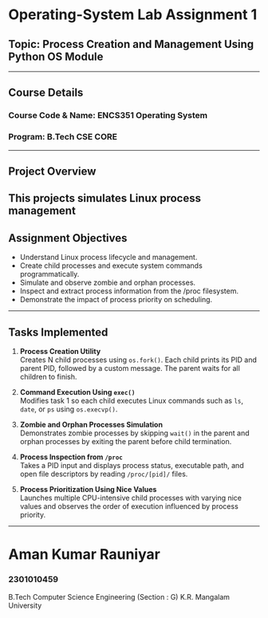 # Operating-System Lab Assignment 1
## Topic: Process Creation and Management Using Python OS Module  
---
## Course Details
### **Course Code & Name:** ENCS351 Operating System  
### **Program:** B.Tech CSE CORE
---
## Project Overview
This projects simulates Linux process management 
---
## Assignment Objectives
* Understand Linux process lifecycle and management.
* Create child processes and execute system commands programmatically.
* Simulate and observe zombie and orphan processes.
* Inspect and extract process information from the /proc filesystem.
* Demonstrate the impact of process priority on scheduling.
---
## Tasks Implemented  

1. **Process Creation Utility**  
   Creates N child processes using `os.fork()`. Each child prints its PID and parent PID, followed by a custom message. The parent waits for all children to finish.  

2. **Command Execution Using `exec()`**  
   Modifies task 1 so each child executes Linux commands such as `ls`, `date`, or `ps` using `os.execvp()`.  

3. **Zombie and Orphan Processes Simulation**  
   Demonstrates zombie processes by skipping `wait()` in the parent and orphan processes by exiting the parent before child termination.  

4. **Process Inspection from `/proc`**  
   Takes a PID input and displays process status, executable path, and open file descriptors by reading `/proc/[pid]/` files.  

5. **Process Prioritization Using Nice Values**  
   Launches multiple CPU-intensive child processes with varying nice values and observes the order of execution influenced by process priority.

---
# Aman Kumar Rauniyar
### 2301010459
B.Tech Computer Science Engineering (Section : G) K.R. Mangalam University

